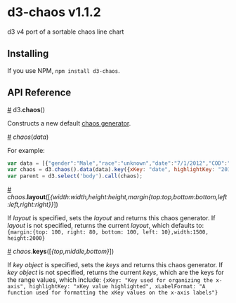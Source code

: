 # d3-chaos v1.1.2

d3 v4 port of a sortable chaos line chart

## Installing

If you use NPM, `npm install d3-chaos`.

## API Reference

<a name="chaos" href="#chaos">#</a> d3.<b>chaos</b>()

Constructs a new default [chaos generator](#_chaos).

<a name="_chaos" href="#_chaos">#</a> <i>chaos</i>(<i>data</i>)

For example:

```js
var data = [{"gender":"Male","race":"unknown","date":"7/1/2012","COD":"Gunshot",},{"gender":"Male","race":"White","date":"3/9/2014","COD":"Gunshot",},{"gender":"Male","race":"Black","date":"3/5/2014","COD":"Gunshot",},{"gender":"Male","race":"unknown","date":"9/21/2012","COD":"Gunshot",},{"gender":"Male","race":"unknown","date":"8/3/2012","COD":"Gunshot",}]; 
var chaos = d3.chaos().data(data).key({xKey: "date", highlightKey: "2012", xLabelFormat: getYear});
var parent = d3.select('body').call(chaos);
```

<a name="chaos_layout" href="#chaos_layout">#</a> <i>chaos</i>.<b>layout</b>([<i>{width:width,height:height,margin{top:top,bottom:bottom,left:left,right:right}}</i>])

If *layout* is specified, sets the *layout* and returns this chaos generator. If *layout* is not specified, returns the current *layout*, which defaults to:  ```{margin:{top: 100, right: 80, bottom: 100, left: 10},width:1500, height:2000}```

<a name="chaos_key" href="#chaos_key">#</a> <i>chaos</i>.<b>keys</b>([<i>{top,middle,bottom}</i>])

If *key object* is specified, sets the *keys* and returns this chaos generator. If *key object* is not specified, returns the current *keys*, which are the keys for the range values, which include:  ```{xKey: "Key used for organizing the x-axis", highlightKey: "xKey value highlighted", xLabelFormat: "A function used for formatting the xKey values on the x-axis labels"}```
